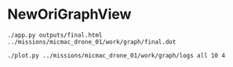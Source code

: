 # NewOriGraphView

```
./app.py outputs/final.html ../missions/micmac_drone_01/work/graph/final.dot
```

```
./plot.py ../missions/micmac_drone_01/work/graph/logs all 10 4
```
